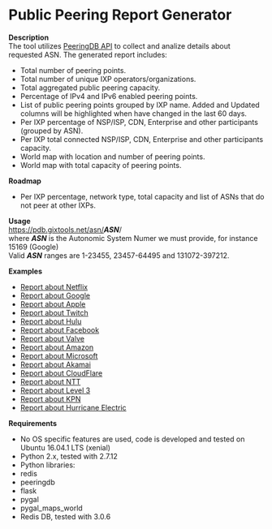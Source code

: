 Public Peering Report Generator
==========================
<b>Description</b><br/>
The tool utilizes <a href="https://peeringdb.com/apidocs/" target="_blank">PeeringDB API</a> to collect and analize details about requested ASN.
The generated report includes:
- Total number of peering points.
- Total number of unique IXP operators/organizations.
- Total aggregated public peering capacity.
- Percentage of IPv4 and IPv6 enabled peering points.
- List of public peering points grouped by IXP name. Added and Updated columns will be highlighted when have changed in the last 60 days.
- Per IXP percentage of NSP/ISP, CDN, Enterprise and other participants (grouped by ASN).
- Per IXP total connected NSP/ISP, CDN, Enterprise and other participants capacity.
- World map with location and number of peering points.
- World map with total capacity of peering points.

<b>Roadmap</b><br/>
- Per IXP percentage, network type, total capacity and list of ASNs that do not peer at other IXPs.

<b>Usage</b><br/>
https://pdb.gixtools.net/asn/<b>_ASN_</b>/<br/>
where <b>_ASN_</b> is the Autonomic System Numer we must provide, for instance 15169 (Google)<br/>
Valid <b>_ASN_</b> ranges are 1-23455, 23457-64495 and 131072-397212.

<b>Examples</b><br/>
- <a href="https://pdb.gixtools.net/asn/2906/" target="_blank">Report about Netflix</a>
- <a href="https://pdb.gixtools.net/asn/15169/" target="_blank">Report about Google</a>
- <a href="https://pdb.gixtools.net/asn/714/" target="_blank">Report about Apple</a>
- <a href="https://pdb.gixtools.net/asn/46489/" target="_blank">Report about Twitch</a>
- <a href="https://pdb.gixtools.net/asn/23286/" target="_blank">Report about Hulu</a>
- <a href="https://pdb.gixtools.net/asn/32934/" target="_blank">Report about Facebook</a>
- <a href="https://pdb.gixtools.net/asn/32590/" target="_blank">Report about Valve</a>
- <a href="https://pdb.gixtools.net/asn/16509/" target="_blank">Report about Amazon</a>
- <a href="https://pdb.gixtools.net/asn/8075/" target="_blank">Report about Microsoft</a>
- <a href="https://pdb.gixtools.net/asn/20940/" target="_blank">Report about Akamai</a>
- <a href="https://pdb.gixtools.net/asn/13335/" target="_blank">Report about CloudFlare</a>
- <a href="https://pdb.gixtools.net/asn/2914/" target="_blank">Report about NTT</a>
- <a href="https://pdb.gixtools.net/asn/3356/" target="_blank">Report about Level 3</a>
- <a href="https://pdb.gixtools.net/asn/286/" target="_blank">Report about KPN</a>
- <a href="https://pdb.gixtools.net/asn/6939/" target="_blank">Report about Hurricane Electric</a>

<b>Requirements</b><br/>
- No OS specific features are used, code is developed and tested on Ubuntu 16.04.1 LTS (xenial)
- Python 2.x, tested with 2.7.12
- Python libraries:
 - redis
 - peeringdb
 - flask
 - pygal
 - pygal_maps_world
- Redis DB, tested with 3.0.6
